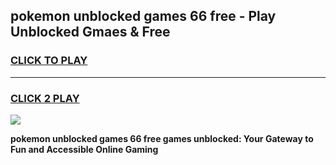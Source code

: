 
## pokemon unblocked games 66 free - Play Unblocked Gmaes & Free
<h3>
<a href="https://news.freeplayer.one?title=pokemon_unblocked_games_66_free&ref=23F">CLICK TO PLAY</a></h3>
<hr>

<h3>
<a href="https://news.freeplayer.one?title=pokemon_unblocked_games_66_free&ref=23F">CLICK 2 PLAY</a>
  
</h3>

<a href="https://news.freeplayer.one?title=pokemon_unblocked_games_66_free&ref=23F/"><img src="https://clearcache.store/games.png"></a>


**pokemon unblocked games 66 free games unblocked: Your Gateway to Fun and Accessible Online Gaming**
